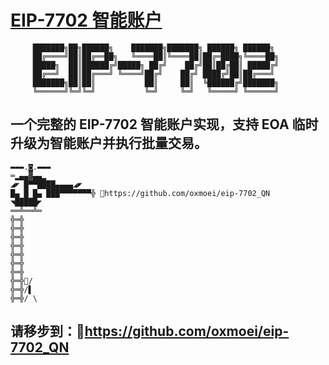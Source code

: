 # [EIP-7702 智能账户](https://github.com/oxmoei/eip-7702_QN)
```
     ███████╗██╗██████╗    ███████╗███████╗ ██████╗ ██████╗
     ██╔════╝██║██╔══██╗   ╚════██║╚════██║██╔═████╗╚════██╗
     █████╗  ██║██████╔╝█████╗ ██╔╝    ██╔╝██║██╔██║ █████╔╝
     ██╔══╝  ██║██╔═══╝ ╚════╝██╔╝    ██╔╝ ████╔╝██║██╔═══╝
     ███████╗██║██║           ██║     ██║  ╚██████╔╝███████╗
     ╚══════╝╚═╝╚═╝           ╚═╝     ╚═╝   ╚═════╝ ╚══════╝
```
## 一个完整的 EIP-7702 智能账户实现，支持 EOA 临时升级为智能账户并执行批量交易。
```
▬▬▬.◙.▬▬▬
═▂▄▄▓▄▄▂
◢◤ █▀▀████▄▄▄▄◢◤
█▄ █ █▄ ███▀▀▀▀▀▀▀╬ 🔗https://github.com/oxmoei/eip-7702_QN
◥█████◤
══╩══╩═
╬═╬
╬═╬
╬═╬    
╬═╬    
╬═╬    
╬═╬    
╬═╬
╬═╬🐼/
╬═╬/▌
╬═╬/ \
```
## 请移步到：🔗https://github.com/oxmoei/eip-7702_QN